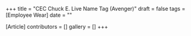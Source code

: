 +++
title = "CEC Chuck E. Live Name Tag (Avenger)"
draft = false
tags = [Employee Wear]
date = ""

[Article]
contributors = []
gallery = []
+++